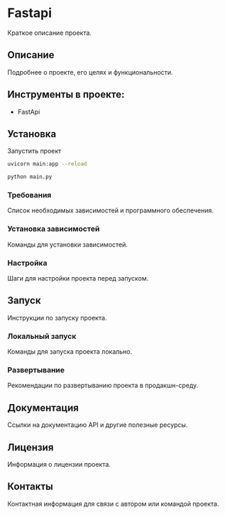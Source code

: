 # Fastapi

Краткое описание проекта.

## Описание

Подробнее о проекте, его целях и функциональности.

## Инструменты в проекте:
* FastApi


## Установка

Запустить проект
```bash
uvicorn main:app --reload
```

```bash
python main.py
```

### Требования

Список необходимых зависимостей и программного обеспечения.

### Установка зависимостей

Команды для установки зависимостей.

### Настройка

Шаги для настройки проекта перед запуском.

## Запуск

Инструкции по запуску проекта.

### Локальный запуск

Команды для запуска проекта локально.

### Развертывание

Рекомендации по развертыванию проекта в продакшн-среду.

## Документация

Ссылки на документацию API и другие полезные ресурсы.

## Лицензия

Информация о лицензии проекта.

## Контакты

Контактная информация для связи с автором или командой проекта.
